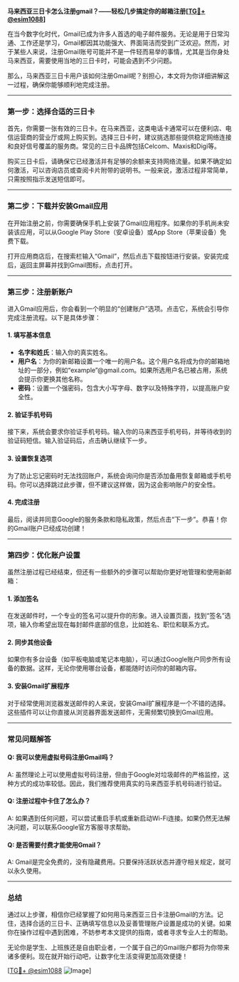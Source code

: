 **马来西亚三日卡怎么注册gmail？——轻松几步搞定你的邮箱注册[[TG💪+ @esim1088](https://t.me/s/esim1088)]**

在当今数字化时代，Gmail已成为许多人首选的电子邮件服务。无论是用于日常沟通、工作还是学习，Gmail都因其功能强大、界面简洁而受到广泛欢迎。然而，对于某些人来说，注册Gmail账号可能并不是一件轻而易举的事情，尤其是当你身处马来西亚，需要使用当地的三日卡时，可能会遇到不少问题。

那么，马来西亚三日卡用户该如何注册Gmail呢？别担心，本文将为你详细讲解这一过程，确保你能够顺利地完成注册。

---

### **第一步：选择合适的三日卡**

首先，你需要一张有效的三日卡。在马来西亚，这类电话卡通常可以在便利店、电信运营商的营业厅或网上购买到。选择三日卡时，建议挑选那些提供稳定网络连接和良好信号覆盖的服务商。常见的三日卡品牌包括Celcom、Maxis和Digi等。

购买三日卡后，请确保它已经激活并有足够的余额来支持网络流量。如果不确定如何激活，可以咨询店员或查阅卡片附带的说明书。一般来说，激活过程非常简单，只需按照指示发送短信即可。

---

### **第二步：下载并安装Gmail应用**

在开始注册之前，你需要确保手机上安装了Gmail应用程序。如果你的手机尚未安装该应用，可以从Google Play Store（安卓设备）或App Store（苹果设备）免费下载。

打开应用商店后，在搜索栏输入“Gmail”，然后点击下载按钮进行安装。安装完成后，返回主屏幕并找到Gmail图标，点击打开。

---

### **第三步：注册新账户**

进入Gmail应用后，你会看到一个明显的“创建账户”选项。点击它，系统会引导你完成注册流程。以下是具体步骤：

#### **1. 填写基本信息**
   - **名字和姓氏**：输入你的真实姓名。
   - **用户名**：为你的新邮箱设置一个唯一的用户名。这个用户名将成为你的邮箱地址的一部分，例如“example”@gmail.com。如果所选用户名已被占用，系统会提示你更换其他名称。
   - **密码**：设置一个强密码，包含大小写字母、数字以及特殊字符，以提高账户安全性。

#### **2. 验证手机号码**
   接下来，系统会要求你验证手机号码。输入你的马来西亚手机号码，并等待收到的验证码短信。输入验证码后，点击确认继续下一步。

#### **3. 设置恢复选项**
   为了防止忘记密码时无法找回账户，系统会询问你是否添加备用恢复邮箱或手机号码。你可以选择跳过此步骤，但不建议这样做，因为这会影响账户的安全性。

#### **4. 完成注册**
   最后，阅读并同意Google的服务条款和隐私政策，然后点击“下一步”。恭喜！你的Gmail账户已经成功创建！

---

### **第四步：优化账户设置**

虽然注册过程已经结束，但还有一些额外的步骤可以帮助你更好地管理和使用新邮箱：

#### **1. 添加签名**
   在发送邮件时，一个专业的签名可以提升你的形象。进入设置页面，找到“签名”选项，输入你希望出现在每封邮件底部的信息，比如姓名、职位和联系方式。

#### **2. 同步其他设备**
   如果你有多台设备（如平板电脑或笔记本电脑），可以通过Google账户同步所有设备的数据。这样，无论你使用哪台设备，都能随时访问你的邮箱内容。

#### **3. 安装Gmail扩展程序**
   对于经常使用浏览器发送邮件的人来说，安装Gmail扩展程序是一个不错的选择。这些插件可以让你直接从浏览器界面发送邮件，无需频繁切换到Gmail应用。

---

### **常见问题解答**

#### **Q: 我可以使用虚拟号码注册Gmail吗？**
   A: 虽然理论上可以使用虚拟号码注册，但由于Google对垃圾邮件的严格监控，这种方式的成功率较低。因此，我们推荐使用真实的马来西亚手机号码进行验证。

#### **Q: 注册过程中卡住了怎么办？**
   A: 如果遇到任何问题，可以尝试重启手机或重新启动Wi-Fi连接。如果仍然无法解决问题，可以联系Google官方客服寻求帮助。

#### **Q: 是否需要付费才能使用Gmail？**
   A: Gmail是完全免费的，没有隐藏费用。只要保持活跃状态并遵守相关规定，就可以永久使用。

---

### **总结**

通过以上步骤，相信你已经掌握了如何用马来西亚三日卡注册Gmail的方法。记住，选择合适的三日卡、正确填写信息以及妥善管理账户设置是成功的关键。如果你在操作过程中遇到困难，不妨参考本文提供的指南，或者寻求专业人士的帮助。

无论你是学生、上班族还是自由职业者，一个属于自己的Gmail账户都将为你带来诸多便利。现在就开始行动吧，让数字化生活变得更加高效便捷！

[[TG💪+ @esim1088](https://t.me/s/esim1088) ![Image](https://i.postimg.cc/4NQfJmqS/Snipaste-2025-05-13-00-14-12.png)]